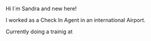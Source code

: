 
Hi I´m Sandra and new here!

I worked as a Check In Agent in an international Airport.

Currently doing a trainig at 
